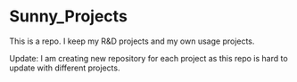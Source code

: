 Sunny_Projects
==============
This is a repo. I keep my R&D projects and my own usage projects.

Update: I am creating new repository for each project as this repo is hard to update with different projects.
